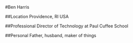 #Ben Harris

##Location
Providence, RI USA

##Professional
Director of Technology at Paul Cuffee School

##Personal
Father, husband, maker of things
